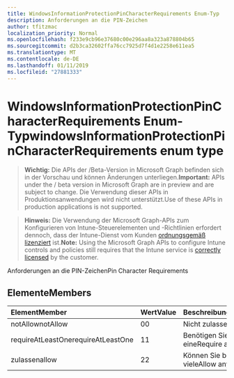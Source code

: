 ```yaml
---
title: WindowsInformationProtectionPinCharacterRequirements Enum-Typ
description: Anforderungen an die PIN-Zeichen
author: tfitzmac
localization_priority: Normal
ms.openlocfilehash: f233e9cb96e37680c00e296aa8a323a878804b65
ms.sourcegitcommit: d2b3ca32602ffa76cc7925d7f4d1e2258e611ea5
ms.translationtype: MT
ms.contentlocale: de-DE
ms.lasthandoff: 01/11/2019
ms.locfileid: "27881333"
---
```

# <a name="windowsinformationprotectionpincharacterrequirements-enum-type"></a><span data-ttu-id="1530a-103">WindowsInformationProtectionPinCharacterRequirements Enum-Typ</span><span class="sxs-lookup"><span data-stu-id="1530a-103">windowsInformationProtectionPinCharacterRequirements enum type</span></span>

> <span data-ttu-id="1530a-104">**Wichtig:** Die APIs der /Beta-Version in Microsoft Graph befinden sich in der Vorschau und können Änderungen unterliegen.</span><span class="sxs-lookup"><span data-stu-id="1530a-104">**Important:** APIs under the / beta version in Microsoft Graph are in preview and are subject to change.</span></span> <span data-ttu-id="1530a-105">Die Verwendung dieser APIs in Produktionsanwendungen wird nicht unterstützt.</span><span class="sxs-lookup"><span data-stu-id="1530a-105">Use of these APIs in production applications is not supported.</span></span>

> <span data-ttu-id="1530a-106">**Hinweis:** Die Verwendung der Microsoft Graph-APIs zum Konfigurieren von Intune-Steuerelementen und -Richtlinien erfordert dennoch, dass der Intune-Dienst vom Kunden [ordnungsgemäß lizenziert](https://go.microsoft.com/fwlink/?linkid=839381) ist.</span><span class="sxs-lookup"><span data-stu-id="1530a-106">**Note:** Using the Microsoft Graph APIs to configure Intune controls and policies still requires that the Intune service is [correctly licensed](https://go.microsoft.com/fwlink/?linkid=839381) by the customer.</span></span>

<span data-ttu-id="1530a-107">Anforderungen an die PIN-Zeichen</span><span class="sxs-lookup"><span data-stu-id="1530a-107">Pin Character Requirements</span></span>
## <a name="members"></a><span data-ttu-id="1530a-108">Elemente</span><span class="sxs-lookup"><span data-stu-id="1530a-108">Members</span></span>
|<span data-ttu-id="1530a-109">Element</span><span class="sxs-lookup"><span data-stu-id="1530a-109">Member</span></span>|<span data-ttu-id="1530a-110">Wert</span><span class="sxs-lookup"><span data-stu-id="1530a-110">Value</span></span>|<span data-ttu-id="1530a-111">Beschreibung</span><span class="sxs-lookup"><span data-stu-id="1530a-111">Description</span></span>|
|:---|:---|:---|
|<span data-ttu-id="1530a-112">notAllow</span><span class="sxs-lookup"><span data-stu-id="1530a-112">notAllow</span></span>|<span data-ttu-id="1530a-113">0</span><span class="sxs-lookup"><span data-stu-id="1530a-113">0</span></span>|<span data-ttu-id="1530a-114">Nicht zulassen</span><span class="sxs-lookup"><span data-stu-id="1530a-114">Not allow</span></span>|
|<span data-ttu-id="1530a-115">requireAtLeastOne</span><span class="sxs-lookup"><span data-stu-id="1530a-115">requireAtLeastOne</span></span>|<span data-ttu-id="1530a-116">1</span><span class="sxs-lookup"><span data-stu-id="1530a-116">1</span></span>|<span data-ttu-id="1530a-117">Benötigen Sie mindestens eine</span><span class="sxs-lookup"><span data-stu-id="1530a-117">Require atleast one</span></span>|
|<span data-ttu-id="1530a-118">zulassen</span><span class="sxs-lookup"><span data-stu-id="1530a-118">allow</span></span>|<span data-ttu-id="1530a-119">2</span><span class="sxs-lookup"><span data-stu-id="1530a-119">2</span></span>|<span data-ttu-id="1530a-120">Können Sie beliebig viele</span><span class="sxs-lookup"><span data-stu-id="1530a-120">Allow any number</span></span>|





